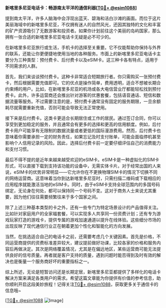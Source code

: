 **新喀里多尼亚电话卡：畅游南太平洋的通信利器[[TG💪+ @esim1088](https://t.me/s/esim1088)]**

提到南太平洋，许多人脑海中会浮现出蓝天、碧海和洁白沙滩的画面。而位于这片美丽海域中的新喀里多尼亚，不仅拥有迷人的自然风光，还因其独特的文化和丰富的矿产资源吸引了无数游客和投资者。如果你计划前往这个美丽的岛屿国家，那么拥有一张合适的新喀里多尼亚电话卡无疑是必不可少的。

在新喀里多尼亚旅行或生活，手机卡的选择至关重要。它不仅能帮助你保持与外界的联系，还能让你更便捷地使用当地的各种服务。市面上的新喀里多尼亚电话卡主要分为三种类型：预付费卡、后付费卡以及eSIM卡。这三种卡各有特点，适用于不同需求的人群。

首先，我们来谈谈预付费卡。这种卡非常适合短期旅行者。你只需购买一张预付费卡，然后根据需要充值即可。它的优点是操作简单，费用透明，适合不想被长期合约束缚的用户。比如，在新喀里多尼亚的机场或各大电信营业厅都能轻松找到预付费卡。此外，许多运营商还会推出针对游客的优惠套餐，包括语音通话、短信和数据流量等服务。不过需要注意的是，预付费卡通常没有固定的服务期限，一旦余额耗尽就需要重新充值，否则可能会导致无法正常使用。

接下来是后付费卡。这类卡更适合长期居住或工作的居民。通过签订合同，你可以享受到更加稳定的服务，并且通常会有更多的选择和更高的信用额度。例如，后付费卡用户可能享有无限制的数据流量或者更低的国际漫游费用。然而，后付费卡也意味着你需要承担一定的财务责任，如果忘记及时支付账单，可能会面临停机甚至影响个人信用记录的风险。因此，选择后付费卡前一定要仔细评估自己的消费能力和支付习惯。

最后不得不提的是近年来越来越受欢迎的eSIM卡。eSIM卡是一种虚拟化的SIM卡形式，可以直接下载到支持该功能的设备中，无需实体卡片。对于经常出国的人来说，eSIM卡的优势非常明显——它允许你在不更换物理SIM卡的情况下切换不同的网络运营商。这意味着当你到达新喀里多尼亚时，只需扫描二维码或下载相应的应用程序就能激活当地的eSIM卡。同时，由于eSIM卡支持全球范围内的多国号码绑定，无论身在何处，都可以保持同一个号码不变。这对于商务人士来说尤其重要，因为他们往往需要频繁往来于多个国家之间。

除了上述三种基本类型的卡之外，还有一些专门为特定场景设计的产品值得关注。比如针对家庭用户的全家福套餐，可以实现多人共享同一份资费计划；还有专为游戏玩家打造的游戏卡，提供专属的游戏加速通道以提升在线体验。这些细分市场的出现反映了现代通信行业正在朝着更加个性化和智能化的方向发展。

当然，在挑选适合自己的电话卡之前，还需要考虑几个关键因素。首先是价格，不同运营商提供的资费标准差异较大，建议提前做好功课，比较各家的价格和服务内容后再做决定。其次是网络覆盖情况，尤其是在偏远地区，某些运营商可能无法提供良好的信号质量。再者就是客户支持的质量，遇到问题时能否得到及时有效的解决也是衡量一个服务商好坏的重要指标之一。

综上所述，无论是短暂访问还是长期定居，新喀里多尼亚都提供了多样化的电话卡解决方案来满足各类用户的需求。希望这篇文章能为你提供有价值的参考信息，助你顺利开启这段美妙旅程！记得关注[TG💪+ @esim1088](https://t.me/s/esim1088)，获取更多关于通信卡的信息哦~

[[TG💪+ @esim1088](https://t.me/s/esim1088) ![Image](https://i.postimg.cc/4NQfJmqS/Snipaste-2025-05-13-00-14-12.png)]